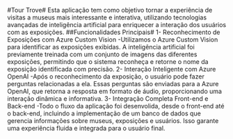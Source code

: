 #Tour Trove#
Esta aplicação tem como objetivo tornar a experiência de visitas a museus mais interessante e interativa, utilizando tecnologias avançadas de inteligência artificial para enriquecer a interação dos usuários com as exposições.
##Funcionalidades Principais#
1- Reconhecimento de Exposições com Azure Custom Vision
-Utilizamos o Azure Custom Vision para identificar as exposições exibidas. A inteligência artificial foi previamente treinada com um conjunto de imagens das diferentes exposições, permitindo que o sistema reconheça e retorne o nome da exposição identificada com precisão.
2- Interação Inteligente com Azure OpenAI
-Após o reconhecimento da exposição, o usuário pode fazer perguntas relacionadas a ela. Essas perguntas são enviadas para a Azure OpenAI, que retorna a resposta em formato de áudio, proporcionando uma interação dinâmica e informativa.
3- Integração Completa Front-end e Back-end
-Todo o fluxo da aplicação foi desenvolida, desde o front-end até o back-end, incluindo a implementação de um banco de dados que gerencia informações sobre museus, exposições e usuários. Isso garante uma experiência fluida e integrada para o usuário final.
